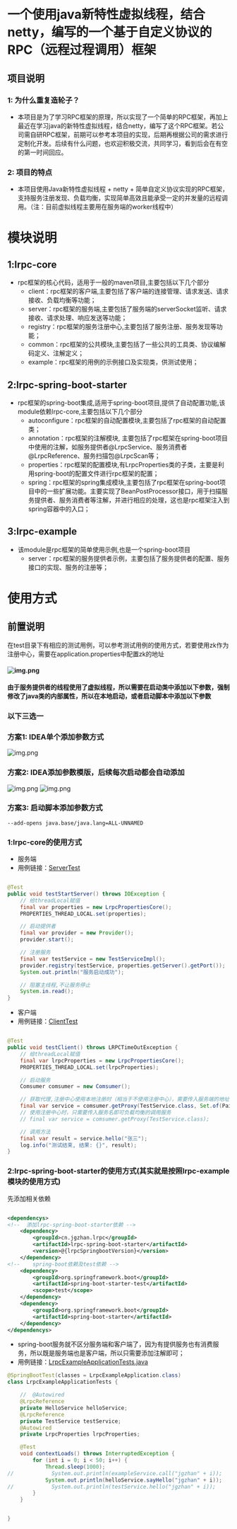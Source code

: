 # 一个使用java新特性虚拟线程，结合netty，编写的一个基于自定义协议的RPC（远程过程调用）框架
## 项目说明
### 1: 为什么重复造轮子？
- 本项目是为了学习RPC框架的原理，所以实现了一个简单的RPC框架，再加上最近在学习java的新特性虚拟线程，结合netty，编写了这个RPC框架。若公司需自研RPC框架，前期可以参考本项目的实现，后期再根据公司的需求进行定制化开发。后续有什么问题，也欢迎积极交流，共同学习，看到后会在有空的第一时间回应。
### 2: 项目的特点
- 本项目使用Java新特性虚拟线程 + netty + 简单自定义协议实现的RPC框架，支持服务注册发现、负载均衡，实现简单高效且能承受一定的并发量的远程调用。（注：目前虚拟线程主要用在服务端的worker线程中）


# 模块说明
## 1:lrpc-core
- rpc框架的核心代码，适用于一般的maven项目,主要包括以下几个部分
    - client：rpc框架的客户端,主要包括了客户端的连接管理、请求发送、请求接收、负载均衡等功能；
    - server：rpc框架的服务端,主要包括了服务端的serverSocket监听、请求接收、请求处理、响应发送等功能；
    - registry：rpc框架的服务注册中心,主要包括了服务注册、服务发现等功能；
    - common：rpc框架的公共模块,主要包括了一些公共的工具类、协议编解码定义、注解定义；
    - example：rpc框架的用例的示例接口及实现类，供测试使用；

## 2:lrpc-spring-boot-starter
- rpc框架的spring-boot集成,适用于spring-boot项目,提供了自动配置功能,该module依赖lrpc-core,主要包括以下几个部分
    - autoconfigure：rpc框架的自动配置模块,主要包括了rpc框架的自动配置类；
    - annotation：rpc框架的注解模块, 主要包括了rpc框架在spring-boot项目中使用的注解，如服务提供者@LrpcService、服务消费者@LrpcReference、服务扫描包@LrpcScan等；
    - properties：rpc框架的配置模块,有LrpcProperties类的子类，主要是利用spring-boot的配置文件进行rpc框架的配置；
    - spring：rpc框架的spring集成模块,主要包括了rpc框架在spring-boot项目中的一些扩展功能。主要实现了BeanPostProcessor接口，用于扫描服务提供者、服务消费者等注解，并进行相应的处理，这也是rpc框架注入到spring容器中的入口；

## 3:lrpc-example
- 该module是rpc框架的简单使用示例,也是一个spring-boot项目
    - server：rpc框架的服务提供者示例，主要包括了服务提供者的配置、服务接口的实现、服务的注册等；
  
# 使用方式
## 前置说明
  在test目录下有相应的测试用例，可以参考测试用例的使用方式，若要使用zk作为注册中心，需要在application.properties中配置zk的地址
#### ![img.png](img/img.png)

**由于服务提供者的线程使用了虚拟线程，所以需要在启动类中添加以下参数，强制修改了java类的内部属性，所以在本地启动，或者启动脚本中添加以下参数**

### 以下三选一
### 方案1: IDEA单个添加参数方式
![img.png](img/img_1.png)
### 方案2: IDEA添加参数模版，后续每次启动都会自动添加
![img.png](img/img_2.png)
![img.png](img/img_3.png)
### 方案3: 启动脚本添加参数方式
```shell
--add-opens java.base/java.lang=ALL-UNNAMED
````


### 1:lrpc-core的使用方式
- 服务端
- 用例链接：[ServerTest](lrpc-core/src/test/java/server/ServerTest.java)
```java

@Test
public void testStartServer() throws IOException {
    // 给threadLocal赋值
    final var properties = new LrpcPropertiesCore();
    PROPERTIES_THREAD_LOCAL.set(properties);

    // 启动提供者
    final var provider = new Provider();
    provider.start();

    // 注册服务
    final var testService = new TestServiceImpl();
    provider.registry(testService, properties.getServer().getPort());
    System.out.println("服务启动成功");

    // 阻塞主线程,不让服务停止
    System.in.read();
}
```

- 客户端
- 用例链接：[ClientTest](lrpc-core/src/test/java/consumer/ClientTest.java)
```java

@Test
public void testClient() throws LRPCTimeOutException {
    // 给threadLocal赋值
    final var lrpcProperties = new LrpcPropertiesCore();
    PROPERTIES_THREAD_LOCAL.set(lrpcProperties);

    // 启动服务
    Comsumer comsumer = new Comsumer();

    // 获取代理,注册中心使用本地注册时（相当于不使用注册中心），需要传入服务端的地址
    final var service = comsumer.getProxy(TestService.class, Set.of(Pair.of("127.0.0.1", lrpcProperties.getServer().getPort())));
    // 使用注册中心时，只需要传入服务名即可负载均衡的调用服务
    // final var service = comsumer.getProxy(TestService.class);

    // 调用方法
    final var result = service.hello("张三");
    log.info("测试结束, 结果: {}", result);
}
```



### 2:lrpc-spring-boot-starter的使用方式(其实就是按照lrpc-example模块的使用方式)
先添加相关依赖
```xml

<dependencys>
<!--  添加lrpc-spring-boot-starter依赖 -->
    <dependency>
        <groupId>cn.jgzhan.lrpc</groupId>
        <artifactId>lrpc-spring-boot-starter</artifactId>
        <version>@{lrpcSpringbootVersion}</version>
    </dependency>
<!--    spring-boot依赖及test依赖 -->
    <dependency>
        <groupId>org.springframework.boot</groupId>
        <artifactId>spring-boot-starter-test</artifactId>
        <scope>test</scope>
    </dependency>
    <dependency>
        <groupId>org.springframework.boot</groupId>
        <artifactId>spring-boot-starter</artifactId>
    </dependency>
</dependencys>
```

- spring-boot服务就不区分服务端和客户端了，因为有提供服务也有消费服务，所以既是服务端也是客户端，所以只需要添加注解即可；
- 用例链接：[LrpcExampleApplicationTests.java](lrpc-example/src/test/java/lrpc_example/LrpcExampleApplicationTests.java)
```java
@SpringBootTest(classes = LrpcExampleApplication.class)
class LrpcExampleApplicationTests {

    //	@Autowired
    @LrpcReference
    private HelloService helloService;
    @LrpcReference
    private TestService testService;
    @Autowired
    private LrpcProperties lrpcProperties;

    @Test
    void contextLoads() throws InterruptedException {
        for (int i = 0; i < 50; i++) {
            Thread.sleep(1000);
//            System.out.println(exampleService.call("jgzhan" + i));
            System.out.println(helloService.sayHello("jgzhan" + i));
//            System.out.println(testService.hello("jgzhan" + i));
        }
    }


}
```
